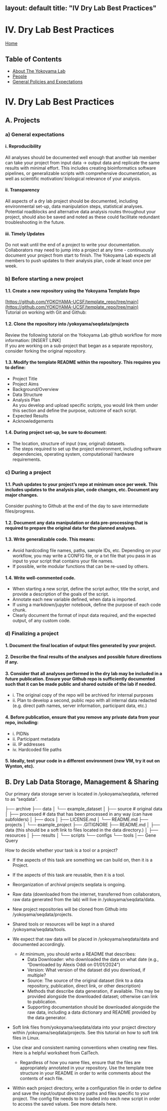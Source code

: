 layout: default
title: "IV Dry Lab Best Practices"
---
# IV. Dry Lab Best Practices

[Home](index.md)  

## Table of Contents
- [About The Yokoyama Lab](I_About_The_Yokoyama_Lab.md)
- [People](II_People.md)
- [General Policies and Expectations](III_General_Policies_and_Expectations.md)

# IV. Dry Lab Best Practices

## A. Projects

### a) General expectations

#### i. Reproducibility 
All analyses should be documented well enough that another lab member can take your project from input data → output data and replicate the same results with minimal effort. This includes creating bioinformatics software pipelines, or generalizable scripts with comprehensive documentation, as well as scientific motivation/ biological relevance of your analysis.

#### ii. Transparency
All aspects of a dry lab project should be documented, including environmental set-up, data manipulation steps, statistical analyses. Potential roadblocks and alternative data analysis routes throughout your project, should also be saved and noted as these could facilitate redundant troubleshooting in the future.

#### iii. Timely Updates
Do not wait until the end of a project to write your documentation. Collaborators may need to jump into a project at any time - continuously document your project from start to finish. 
The Yokoyama Lab expects all members to push updates to their analysis plan, code at least once per week.

### b) Before starting a new project

#### 1.1. Create a new repository using the Yokoyama Template Repo  
[https://github.com/YOKOYAMA-UCSF/template_repo/tree/main](https://github.com/YOKOYAMA-UCSF/template_repo/tree/main)  
Tutorial on working with Git and Github:

#### 1.2. Clone the repository into /yokoyama/seqdata/projects  
Review the following tutorial on the Yokoyama Lab github workflow for more information: [INSERT LINK]  
If you are working on a sub-project that began as a separate repository, consider forking the original repository.  

#### 1.3. Modify the template README within the repository. This requires you to define:  
- Project Title  
- Project Aims  
- Background/Overview  
- Data Structure  
- Analysis Plan  
As you develop and upload specific scripts, you would link them under this section and define the purpose, outcome of each script.  
- Expected Results  
- Acknowledgements  

#### 1.4. During project set-up, be sure to document:  
- The location, structure of input (raw, original) datasets.  
- The steps required to set up the project environment, including software dependencies, operating system, computational/ hardware requirements.

### c) During a project

#### 1.1. Push updates to your project’s repo at minimum once per week. This includes updates to the analysis plan, code changes, etc. Document any major changes.  
Consider pushing to Github at the end of the day to save intermediate files/progress.

#### 1.2. Document any data manipulation or data pre-processing that is required to prepare the original data for the planned analyses.

#### 1.3. Write generalizable code. This means:  
- Avoid hardcoding file names, paths, sample IDs, etc. Depending on your workflow, you may write a CONFIG file, or a txt file that you pass in as input to your script that contains your file names.  
- If possible, write modular functions that can be re-used by others.  

#### 1.4. Write well-commented code.  
- When starting a new script, define the script author, title the script, and provide a description of the goals of the script.  
- Annotate each new variable defined, when data is imported.  
- If using a markdown/jupyter notebook, define the purpose of each code chunk.  
- Clearly document the format of input data required, and the expected output, of any custom code.  

### d) Finalizing a project

#### 1. Document the final location of output files generated by your project.  
#### 2. Describe the final results of the analyses and possible future directions if any.  
#### 3. Consider that all analyses performed in the dry lab may be included in a future publication. Ensure your Github repo is sufficiently documented such that it can be made public and shared outside of the lab if needed.  
- i. The original copy of the repo will be archived for internal purposes  
- ii. Plan to develop a second, public repo with all internal data redacted (e.g. direct path names, server information, participant data, etc.)

#### 4. Before publication, ensure that you remove any private data from your repo, including:  
- i. PIDNs  
- ii. Participant metadata  
- iii. IP addresses  
- iv. Hardcoded file paths

#### 5. Ideally, test your code in a different environment (new VM, try it out on Wynton, etc).

## B. Dry Lab Data Storage, Management & Sharing

Our primary data storage server is located in /yokoyama/seqdata, referred to as “seqdata”.

├── archive
├── data
│      └── example_dataset
│              ├── source # original data 
│              ├── processed # data that has been processed in any way (can have subfolders)
│              ├── docs
│              ├── LICENSE.md
│              └── README.md
├── projects
│      └── example_project
├── .GITIGNORE
├── README.md
│   	├── data (this should be a soft link to files located in the data directory.)
│   	├── resources
│   	├── results
│   	└── scripts
                        └── configs
└── tools
            │—- Gene Query

How to decide whether your task is a tool or a project?

- If the aspects of this task are something we can build on, then it is a Project.  
- If the aspects of this task are reusable, then it is a tool.  

- Reorganization of archival projects seqdata is ongoing.  
- Raw data (downloaded from the internet, transferred from collaborators, raw data generated from the lab) will live in /yokoyama/seqdata/data.  
- New project repositories will be cloned from Github into /yokoyama/seqdata/projects.  
- Shared tools or resources will be kept in a shared /yokoyama/seqdata/tools.  
- We expect that raw data will be placed in /yokoyama/seqdata/data and documented accordingly.  
    - At minimum, you should write a README that describes:
        - Data Downloader: who downloaded the data on what date (e.g., “Downloaded by Alexis Oddi on 01/01/2024”)  
        - Version: What version of the dataset did you download, if multiple?  
        - Source: The source of the original dataset (link to a data repository, publication, direct link, or other description)  
        - Methods that describe data generation, if available. This may be provided alongside the downloaded dataset; otherwise can link to publication.  
        - Supporting documentation should be downloaded alongside the raw data, including a data dictionary and README provided by the data generator.  
- Soft link files from/yokoyama/seqdata/data into your project directory within /yokoyama/seqdata/projects. See this tutorial on how to soft link files in Linux.  
- Use clear and consistent naming conventions when creating new files. Here is a helpful worksheet from CalTech.  
    - Regardless of how you name files, ensure that the files are appropriately annotated in your repository. Use the template tree structure in your README in order to write comments about the contents of each file.  
- Within each project directory, write a configuration file in order to define and save the input/output directory paths and files specific to your project. The config file needs to be loaded into each new script in order to access the saved values. See more details here.  


